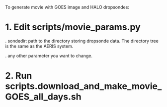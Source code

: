 To generate movie with GOES image and HALO dropsondes:


# 1. Edit scripts/movie_params.py

. sondedir: path to the directory storing dropsonde data. The directory tree is the same as the AERIS system.


. any other parameter you want to change.

# 2. Run scripts.download_and_make_movie_GOES_all_days.sh
